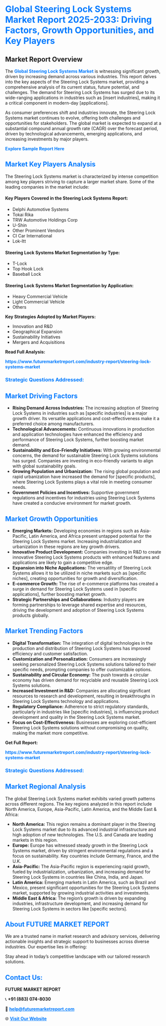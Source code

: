 <h1 style="color: #007BFF;">Global Steering Lock Systems Market Report 2025-2033: Driving Factors, Growth Opportunities, and Key Players</h1>

<section id="overview">
<h2>Market Report Overview</h2>
<p>The <a href="https://www.futuremarketreport.com/industry-report/steering-lock-systems-market" style="color: #007BFF; text-decoration: none;"><strong>Global Steering Lock Systems Market</strong></a> is witnessing significant growth, driven by increasing demand across various industries. This report delves into the key aspects of the Steering Lock Systems market, providing a comprehensive analysis of its current status, future potential, and challenges. The demand for Steering Lock Systems has surged due to its wide-ranging applications in industries such as [insert industries], making it a critical component in modern-day [applications].</p>
<p>As consumer preferences shift and industries innovate, the Steering Lock Systems market continues to evolve, offering both challenges and opportunities for stakeholders. The global market is expected to expand at a substantial compound annual growth rate (CAGR) over the forecast period, driven by technological advancements, emerging applications, and increasing investments by major players.</p>
</section>

<section id="overview">
<p><a href="https://www.futuremarketreport.com/request-sample/reportId=64186" style="color: #007BFF; text-decoration: none;"><strong>Explore Sample Report Here</strong></a></p>
</section>

<section id="key-players">
<h2 style="color: #007BFF;">Market Key Players Analysis</h2>
<p>The Steering Lock Systems market is characterized by intense competition among key players striving to capture a larger market share. Some of the leading companies in the market include:</p>
<h4>Key Players Covered in the Steering Lock Systems Report:</h4>
<ul><li>Delphi Automotive Systems</li><li>Tokai Rika</li><li>TRW Automotive Holdings Corp</li><li>U-Shin</li><li>Other Prominent Vendors</li><li>CI Car International</li><li>Lok-Itt</li></ul>
<h4>Steering Lock Systems Market Segmentation by Type:</h4>
<ul><li>T-Lock</li><li>Top Hook Lock</li><li>Baseball Lock</li></ul>

<h4>Steering Lock Systems Market Segmentation by Application:</h4>
<ul><li>Heavy Commercial Vehicle</li><li>Light Commercial Vehicle</li><li>Others</li></ul>
<p><strong>Key Strategies Adopted by Market Players:</strong></p>
<ul>
<li>Innovation and R&D</li>
<li>Geographical Expansion</li>
<li>Sustainability Initiatives</li>
<li>Mergers and Acquisitions</li>
</ul>
</section>

<section>
<p><strong>Read Full Analysis: </strong></p><a href="https://www.futuremarketreport.com/industry-report/steering-lock-systems-market" style="color: #007BFF; text-decoration: none;"><strong>https://www.futuremarketreport.com/industry-report/steering-lock-systems-market</strong></a>
<h3 style="color: #007BFF;">Strategic Questions Addressed:</h3>
</section>

<section id="driving-factors">
<h2 style="color: #007BFF;">Market Driving Factors</h2>
<ul>
<li><strong>Rising Demand Across Industries:</strong> The increasing adoption of Steering Lock Systems in industries such as [specific industries] is a major growth driver. Its versatile applications and cost-effectiveness make it a preferred choice among manufacturers.</li>
<li><strong>Technological Advancements:</strong> Continuous innovations in production and application technologies have enhanced the efficiency and performance of Steering Lock Systems, further boosting market demand.</li>
<li><strong>Sustainability and Eco-Friendly Initiatives:</strong> With growing environmental concerns, the demand for sustainable Steering Lock Systems solutions has surged. Companies are investing in eco-friendly variants to align with global sustainability goals.</li>
<li><strong>Growing Population and Urbanization:</strong> The rising global population and rapid urbanization have increased the demand for [specific products], where Steering Lock Systems plays a vital role in meeting consumer needs.</li>
<li><strong>Government Policies and Incentives:</strong> Supportive government regulations and incentives for industries using Steering Lock Systems have created a conducive environment for market growth.</li>
</ul>
</section>

<section id="growth-opportunities">
<h2 style="color: #007BFF;">Market Growth Opportunities</h2>
<ul>
<li><strong>Emerging Markets:</strong> Developing economies in regions such as Asia-Pacific, Latin America, and Africa present untapped potential for the Steering Lock Systems market. Increasing industrialization and urbanization in these regions are key growth drivers.</li>
<li><strong>Innovative Product Development:</strong> Companies investing in R&D to create innovative Steering Lock Systems products with enhanced features and applications are likely to gain a competitive edge.</li>
<li><strong>Expansion into Niche Applications:</strong> The versatility of Steering Lock Systems allows it to be utilized in niche markets such as [specific niches], creating opportunities for growth and diversification.</li>
<li><strong>E-commerce Growth:</strong> The rise of e-commerce platforms has created a surge in demand for Steering Lock Systems used in [specific applications], further boosting market growth.</li>
<li><strong>Strategic Partnerships and Collaborations:</strong> Industry players are forming partnerships to leverage shared expertise and resources, driving the development and adoption of Steering Lock Systems products globally.</li>
</ul>
</section>

<section id="trending-factors">
<h2 style="color: #007BFF;">Market Trending Factors</h2>
<ul>
<li><strong>Digital Transformation:</strong> The integration of digital technologies in the production and distribution of Steering Lock Systems has improved efficiency and customer satisfaction.</li>
<li><strong>Customization and Personalization:</strong> Consumers are increasingly seeking personalized Steering Lock Systems solutions tailored to their specific needs, prompting companies to offer customizable options.</li>
<li><strong>Sustainability and Circular Economy:</strong> The push towards a circular economy has driven demand for recyclable and reusable Steering Lock Systems solutions.</li>
<li><strong>Increased Investment in R&D:</strong> Companies are allocating significant resources to research and development, resulting in breakthroughs in Steering Lock Systems technology and applications.</li>
<li><strong>Regulatory Compliance:</strong> Adherence to strict regulatory standards, particularly in industries like [specific industries], is influencing product development and quality in the Steering Lock Systems market.</li>
<li><strong>Focus on Cost-Effectiveness:</strong> Businesses are exploring cost-efficient Steering Lock Systems solutions without compromising on quality, making the market more competitive.</li>
</ul>
</section>

<section>
<p><strong>Get Full Report: </strong></p><a href="https://www.futuremarketreport.com/industry-report/steering-lock-systems-market" style="color: #007BFF; text-decoration: none;"><strong>https://www.futuremarketreport.com/industry-report/steering-lock-systems-market</strong></a>
<h3 style="color: #007BFF;">Strategic Questions Addressed:</h3>
</section>


<section id="regional-analysis">
<h2 style="color: #007BFF;">Market Regional Analysis</h2>
<p>The global Steering Lock Systems market exhibits varied growth patterns across different regions. The key regions analyzed in this report include North America, Europe, Asia-Pacific, Latin America, and the Middle East & Africa:</p>
<ul>
<li><strong>North America:</strong> This region remains a dominant player in the Steering Lock Systems market due to its advanced industrial infrastructure and high adoption of new technologies. The U.S. and Canada are leading markets in this region.</li>
<li><strong>Europe:</strong> Europe has witnessed steady growth in the Steering Lock Systems market, driven by stringent environmental regulations and a focus on sustainability. Key countries include Germany, France, and the U.K.</li>
<li><strong>Asia-Pacific:</strong> The Asia-Pacific region is experiencing rapid growth, fueled by industrialization, urbanization, and increasing demand for Steering Lock Systems in countries like China, India, and Japan.</li>
<li><strong>Latin America:</strong> Emerging markets in Latin America, such as Brazil and Mexico, present significant opportunities for the Steering Lock Systems market, supported by growing industrial activities and investments.</li>
<li><strong>Middle East & Africa:</strong> The region’s growth is driven by expanding industries, infrastructure development, and increasing demand for Steering Lock Systems in sectors like [specific sectors].</li>
</ul>
</section>

<footer>
<h2 style="color: #007BFF;">About FUTURE MARKET REPORT</h2>
<p>We are a trusted name in market research and advisory services, delivering actionable insights and strategic support to businesses across diverse industries. Our expertise lies in offering:</p>

<p>Stay ahead in today’s competitive landscape with our tailored research solutions.</p>

<h2 style="color: #007BFF;">Contact Us:</h2>
<p><strong>FUTURE MARKET REPORT</strong></p>
<p>📞 <strong>+91 (883) 074-8030</strong></p>
<p>📧 <strong><a href="mailto:help@futuremarketreport.com" style="color: #007BFF;">help@futuremarketreport.com</a></strong></p>
<p>🌐 <strong><a href="https://www.futuremarketreport.com/" style="color: #007BFF;">Visit Our Website</a></strong></p>
</footer>